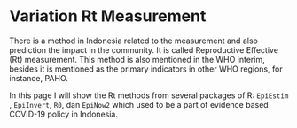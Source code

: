 # Variation Rt Measurement
There is a method in Indonesia related to the measurement and also prediction the impact in the community. It is called Reproductive Effective (Rt) measurement. This method is also mentioned in the WHO interim, besides it is mentioned as the primary indicators in other WHO regions, for instance, PAHO.

In this page I will show the Rt methods from several packages of R: ```EpiEstim ```, ```EpiInvert```, ```R0```, dan ```EpiNow2``` which used to be a part of evidence based COVID-19 policy in Indonesia.
